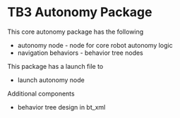 # TB3 Autonomy Package

This core autonomy package has the following
- autonomy node - node for core robot autonomy logic
- navigation behaviors - behavior tree nodes

This package has a launch file to 
  - launch autonomy node

Additional components
- behavior tree design in bt_xml
